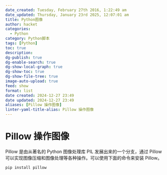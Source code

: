 ```yaml
---
date_created: Tuesday, February 27th 2016, 1:22:49 am
date_updated: Thursday, January 23rd 2025, 12:07:01 am
title: Python图像
author: hacket
categories:
  - Python
category: Python脚本
tags: [Python]
toc: true
description: 
dg-publish: true
dg-enable-search: true
dg-show-local-graph: true
dg-show-toc: true
dg-show-file-tree: true
image-auto-upload: true
feed: show
format: list
date created: 2024-12-27 23:49
date updated: 2024-12-27 23:49
aliases: [Pillow 操作图像]
linter-yaml-title-alias: Pillow 操作图像
---
```


# Pillow 操作图像

Pillow 是由从著名的 Python 图像处理库 PIL 发展出来的一个分支，通过 Pillow 可以实现图像压缩和图像处理等各种操作。可以使用下面的命令来安装 Pillow。

```python
pip install pillow
```

